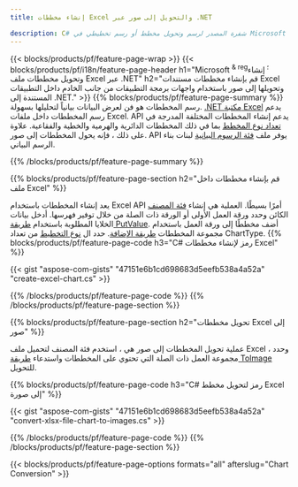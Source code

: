 ```yaml
---
title: إنشاء مخططات Excel والتحويل إلى صور عبر .NET

description: C# شفرة المصدر لرسم وتحويل مخطط أو رسم تخطيطي في Microsoft Excel باستخدام .NET Library. 
---
```

{{< blocks/products/pf/feature-page-wrap >}}
{{< blocks/products/pf/i18n/feature-page-header h1="Microsoft <sup> & reg؛ </sup> إنشاء وتحويل مخططات ملف Excel عبر .NET" h2="قم بإنشاء مخططات مستندات Excel وتحويلها إلى صور باستخدام واجهات برمجة التطبيقات من جانب الخادم داخل التطبيقات المستندة إلى .NET." >}}
{{% blocks/products/pf/feature-page-summary %}}
رسم المخططات هو فن لعرض البيانات بيانياً لتحليلها بسهولة. [.NET مكتبة Excel](/cells/net/) يدعم رسم المخططات داخل ملفات Excel. API يدعم إنشاء المخططات المختلفة المدرجة في [تعداد نوع المخطط](https://reference.aspose.com/cells/net/aspose.cells.charts/charttype) بما في ذلك المخططات الدائرية والهرمية والخطية والفقاعية. علاوة على ذلك ، فإنه يحول المخططات إلى صور. API يوفر ملف [فئة الرسوم البيانية](https://reference.aspose.com/cells/net/aspose.cells.charts) لبنات بناء الرسم البياني.

{{% /blocks/products/pf/feature-page-summary %}}

{{% blocks/products/pf/feature-page-section h2="قم بإنشاء مخططات داخل ملف Excel" %}}

يعد إنشاء المخططات باستخدام Excel API أمرًا بسيطًا. العملية هي إنشاء [فئة المصنف](https://reference.aspose.com/cells/net/aspose.cells/workbook) الكائن وحدد ورقة العمل الأولى أو الورقة ذات الصلة من خلال توفير فهرسها. أدخل بيانات الخلايا المطلوبة باستخدام [طريقة PutValue](https://reference.aspose.com/cells/net/aspose.cells/cell/methods/putvalue/index). أضف مخططًا إلى ورقة العمل باستخدام مجموعة المخططات [طريقة الإضافة](https://reference.aspose.com/cells/net/aspose.cells.charts/chartcollection/methods/add). حدد ال [نوع التخطيط](https://reference.aspose.com/cells/net/aspose.cells.charts/charttype) من تعداد ChartType.
{{% blocks/products/pf/feature-page-code h3="C# رمز لإنشاء مخططات Excel" %}}

{{< gist "aspose-com-gists" "47151e6b1cd698683d5eefb538a4a52a" "create-excel-chart.cs" >}}

{{% /blocks/products/pf/feature-page-code %}}
{{% /blocks/products/pf/feature-page-section %}}


{{% blocks/products/pf/feature-page-section h2="تحويل مخططات Excel إلى صور" %}}

عملية تحويل المخططات إلى صور هي ، استخدم فئة المصنف لتحميل ملف Excel ، وحدد مجموعة العمل ذات الصلة التي تحتوي على المخططات واستدعاء [طريقة ToImage](https://reference.aspose.com/cells/net/aspose.cells.charts.chart/toimage/methods/7) للتحويل.

{{% blocks/products/pf/feature-page-code h3="C# رمز لتحويل مخطط Excel إلى صورة" %}}

{{< gist "aspose-com-gists" "47151e6b1cd698683d5eefb538a4a52a" "convert-xlsx-file-chart-to-images.cs" >}}

{{% /blocks/products/pf/feature-page-code %}}
{{% /blocks/products/pf/feature-page-section %}}

{{< blocks/products/pf/feature-page-options formats="all" afterslug="Chart Conversion" >}}
